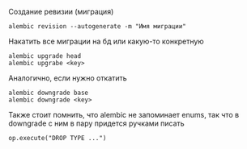 Создание ревизии (миграция)
```
alembic revision --autogenerate -m "Имя миграции"
```
Накатить все миграции на бд или какую-то конкретную
```
alembic upgrade head
alembic upgrabe <key>
```
Аналогично, если нужно откатить
```
alembic downgrade base
alembic downgrade <key>
```
Также стоит помнить, что alembic не запоминает enums, так что в downgrade с ним в пару придется ручками  писать
```
op.execute("DROP TYPE ...")
```